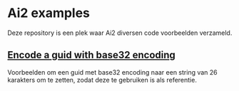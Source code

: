 # Ai2 examples

Deze repository is een plek waar Ai2 diversen code voorbeelden verzameld.


## [Encode a guid with base32 encoding](base32-guid/README.md)

Voorbeelden om een guid met base32 encoding naar een string van 26 karakters om te zetten, zodat deze te gebruiken is als referentie.



